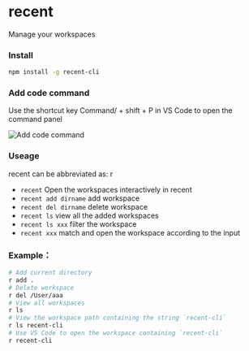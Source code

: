# recent
Manage your workspaces

### Install
```bash
npm install -g recent-cli
```

### Add code command
Use the shortcut key Command/ + shift + P in VS Code to open the command panel

![Add code command](https://cdn.jsdelivr.net/gh/zhujm/myfiles@master/images/image-20211123190136479.png)

### Useage
recent can be abbreviated as: r
- `recent` Open the workspaces interactively in recent
- `recent add dirname` add workspace
- `recent del dirname` delete workspace
- `recent ls` view all the added workspaces
- `recent ls xxx` filter the workspace
- `recent xxx` match and open the workspace according to the input


### Example：
```bash
# Add current directory
r add . 
# Delete workspace
r del /User/aaa
# View all workspaces
r ls
# View the workspace path containing the string `recent-cli`
r ls recent-cli
# Use VS Code to open the workspace containing `recent-cli`
r recent-cli
```